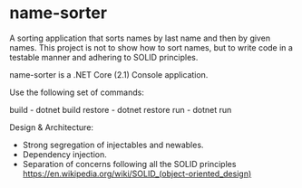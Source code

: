 # name-sorter
A sorting application that sorts names by last name and then by given names. This project is not to show how to sort names, but to write code in a testable manner and adhering to SOLID principles.

name-sorter is a .NET Core (2.1) Console application.

Use the following set of commands:

build - dotnet build
restore - dotnet restore
run - dotnet run

Design & Architecture:
* Strong segregation of injectables and newables.
* Dependency injection.
* Separation of concerns following all the SOLID principles https://en.wikipedia.org/wiki/SOLID_(object-oriented_design)
